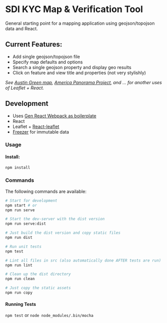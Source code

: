 
# SDI KYC Map & Verification Tool

General starting point for a mapping application using geojson/topojson data and React.

## Current Features:

* Add single geojson/topojson file
* Specify map defaults and options
* Search a single geojson property and display geo results
* Click on feature and view title and properties (not very stylishly)

*See [Austin Green map](https://github.com/open-austin/austingreenmap), [America Panorama Project](https://github.com/americanpanorama/panorama), and ... for another uses of Leaflet + React.*

## Development

* Uses [Gen React Webpack as boilerplate](https://github.com/newtriks/generator-react-webpack/blob/master/README.md)
* React
* Leaflet + [React-leaflet](https://github.com/PaulLeCam/react-leaflet)
* [Freezer](https://github.com/arqex/freezer) for immutable data

### Usage

#### Install:
```bash
npm install
```

### Commands
The following commands are available:
```bash
# Start for development
npm start # or
npm run serve

# Start the dev-server with the dist version
npm run serve:dist

# Just build the dist version and copy static files
npm run dist

# Run unit tests
npm test

# Lint all files in src (also automatically done AFTER tests are run)
npm run lint

# Clean up the dist directory
npm run clean

# Just copy the static assets
npm run copy
```

#### Running Tests
`npm test` or `node node_modules/.bin/mocha`
